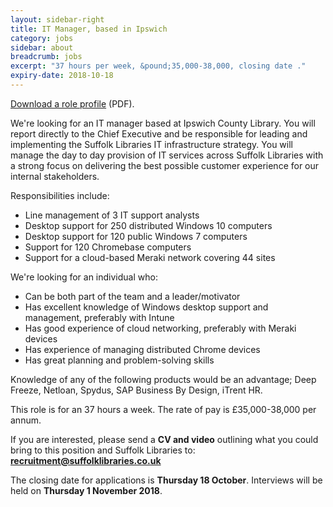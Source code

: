 ```yaml
---
layout: sidebar-right
title: IT Manager, based in Ipswich
category: jobs
sidebar: about
breadcrumb: jobs
excerpt: "37 hours per week, &pound;35,000-38,000, closing date ."
expiry-date: 2018-10-18
---
```


[Download a role profile](/assets/pdf/it-manager-oct-2018.pdf) (PDF).

We're looking for an IT manager based at Ipswich County Library. You will report directly to the Chief Executive and be responsible for leading and implementing the Suffolk Libraries IT infrastructure strategy. You will manage the day to day provision of IT services across Suffolk Libraries with a strong focus on delivering the best possible customer experience for our internal stakeholders.

Responsibilities include:

- Line management of 3 IT support analysts
- Desktop support for 250 distributed Windows 10 computers
- Desktop support for 120 public Windows 7 computers
- Support for 120 Chromebase computers
- Support for a cloud-based Meraki network covering 44 sites

We're looking for an individual who:

- Can be both part of the team and a leader/motivator
- Has excellent knowledge of Windows desktop support and management, preferably with Intune
- Has good experience of cloud networking, preferably with Meraki devices
- Has experience of managing distributed Chrome devices
- Has great planning and problem-solving skills

Knowledge of any of the following products would be an advantage; Deep Freeze, Netloan, Spydus, SAP Business By Design, iTrent HR.

This role is for an 37 hours a week. The rate of pay is &pound;35,000-38,000 per annum.

If you are interested, please send a **CV and video** outlining what you could bring to this position and Suffolk Libraries to: **recruitment@suffolklibraries.co.uk**

The closing date for applications is **Thursday 18 October**. Interviews will be held on **Thursday 1 November 2018**.
